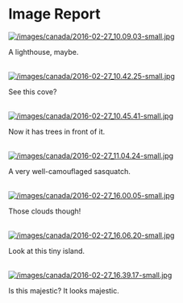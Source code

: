 # Image Report


[![/images/canada/2016-02-27_10.09.03-small.jpg](/images/canada/2016-02-27_10.09.03-small.jpg)](/images/canada/2016-02-27_10.09.03.jpg)

A lighthouse, maybe. <br><br>

[![/images/canada/2016-02-27_10.42.25-small.jpg](/images/canada/2016-02-27_10.42.25-small.jpg)](/images/canada/2016-02-27_10.42.25.jpg)

See this cove? <br><br>

[![/images/canada/2016-02-27_10.45.41-small.jpg](/images/canada/2016-02-27_10.45.41-small.jpg)](/images/canada/2016-02-27_10.45.41.jpg)

Now it has trees in front of it. <br><br>

[![/images/canada/2016-02-27_11.04.24-small.jpg](/images/canada/2016-02-27_11.04.24-small.jpg)](/images/canada/2016-02-27_11.04.24.jpg)

A very well-camouflaged sasquatch. <br><br>

[![/images/canada/2016-02-27_16.00.05-small.jpg](/images/canada/2016-02-27_16.00.05-small.jpg)](/images/canada/2016-02-27_16.00.05.jpg)

Those clouds though! <br><br>

[![/images/canada/2016-02-27_16.06.20-small.jpg](/images/canada/2016-02-27_16.06.20-small.jpg)](/images/canada/2016-02-27_16.06.20.jpg)

Look at this tiny island.  <br><br>

[![/images/canada/2016-02-27_16.39.17-small.jpg](/images/canada/2016-02-27_16.39.17-small.jpg)](/images/canada/2016-02-27_16.39.17.jpg)

Is this majestic? It looks majestic. <br><br>
